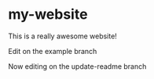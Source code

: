 # my-website

This is a really awesome website!

Edit on the example branch

Now editing on the update-readme branch
